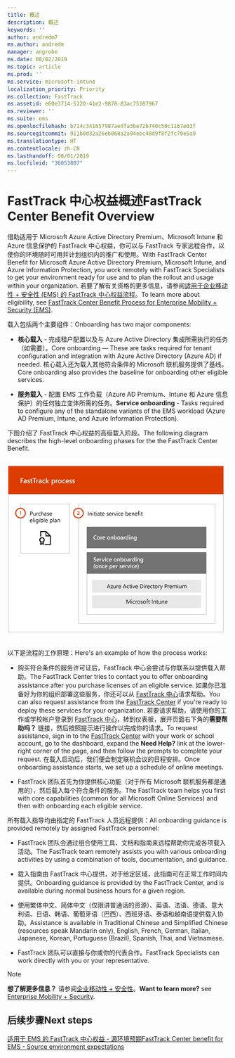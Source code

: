 ```yaml
---
title: 概述
description: 概述
keywords: ''
author: andredm7
ms.author: andredm
manager: angrobe
ms.date: 08/02/2019
ms.topic: article
ms.prod: ''
ms.service: microsoft-intune
localization_priority: Priority
ms.collection: FastTrack
ms.assetid: e60e3714-5120-41e2-9878-83ac75107967
ms.reviewer: ''
ms.suite: ems
ms.openlocfilehash: b714c341657987aedfa3be72b740c50c1167e03f
ms.sourcegitcommit: 911b0d32a26eb068a2a94ebc48d9f8f2fc70e5a9
ms.translationtype: HT
ms.contentlocale: zh-CN
ms.lasthandoff: 08/01/2019
ms.locfileid: "36053807"
---
```

# <a name="fasttrack-center-benefit-overview"></a><span data-ttu-id="cabf7-103">FastTrack 中心权益概述</span><span class="sxs-lookup"><span data-stu-id="cabf7-103">FastTrack Center Benefit Overview</span></span>

<span data-ttu-id="cabf7-104">借助适用于 Microsoft Azure Active Directory Premium、Microsoft Intune 和 Azure 信息保护的 FastTrack 中心权益，你可以与 FastTrack 专家远程合作，以使你的环境随时可用并计划组织内的推广和使用。</span><span class="sxs-lookup"><span data-stu-id="cabf7-104">With FastTrack Center Benefit for Microsoft Azure Active Directory Premium, Microsoft Intune, and Azure Information Protection, you work remotely with FastTrack Specialists to get your environment ready for use and to plan the rollout and usage within your organization.</span></span> <span data-ttu-id="cabf7-105">若要了解有关资格的更多信息，请参阅[适用于企业移动性 + 安全性 (EMS) 的 FastTrack 中心权益流程](EMS-fasttrack-process.md)。</span><span class="sxs-lookup"><span data-stu-id="cabf7-105">To learn more about eligibility, see [FastTrack Center Benefit Process for Enterprise Mobility + Security (EMS)](EMS-fasttrack-process.md).</span></span>

<span data-ttu-id="cabf7-106">载入包括两个主要组件：</span><span class="sxs-lookup"><span data-stu-id="cabf7-106">Onboarding has two major components:</span></span>

-   <span data-ttu-id="cabf7-107">**核心载入** - 完成租户配置以及与 Azure Active Directory 集成所需执行的任务（如需要）。</span><span class="sxs-lookup"><span data-stu-id="cabf7-107">Core onboarding — These are tasks required for tenant configuration and integration with Azure Active Directory (Azure AD) if needed.</span></span> <span data-ttu-id="cabf7-108">核心载入还为载入其他符合条件的 Microsoft 联机服务提供了基线。</span><span class="sxs-lookup"><span data-stu-id="cabf7-108">Core onboarding also provides the baseline for onboarding other eligible services.</span></span>

-   <span data-ttu-id="cabf7-109">**服务载入** - 配置 EMS 工作负载（Azure AD Premium、Intune 和 Azure 信息保护）的任何独立变体所需的任务。</span><span class="sxs-lookup"><span data-stu-id="cabf7-109">**Service onboarding** - Tasks required to configure any of the standalone variants of the EMS workload (Azure AD Premium, Intune, and Azure Information Protection).</span></span>

<span data-ttu-id="cabf7-110">下图介绍了 FastTrack 中心权益的高级载入阶段。</span><span class="sxs-lookup"><span data-stu-id="cabf7-110">The following diagram describes the high-level onboarding phases for the the FastTrack Center Benefit.</span></span>

![使用 FastTrack 中心权益的高级载入阶段](./media/ft-onboarding-process.png)

<span data-ttu-id="cabf7-112">以下是流程的工作原理：</span><span class="sxs-lookup"><span data-stu-id="cabf7-112">Here's an example of how the process works:</span></span>

- <span data-ttu-id="cabf7-113">购买符合条件的服务许可证后，FastTrack 中心会尝试与你联系以提供载入帮助。</span><span class="sxs-lookup"><span data-stu-id="cabf7-113">The FastTrack Center tries to contact you to offer onboarding assistance after you purchase licenses of an eligible service.</span></span> <span data-ttu-id="cabf7-114">如果你已准备好为你的组织部署这些服务，你还可以从 [FastTrack 中心](https://go.microsoft.com/fwlink/?linkid=780698)请求帮助。</span><span class="sxs-lookup"><span data-stu-id="cabf7-114">You can also request assistance from the [FastTrack Center](https://go.microsoft.com/fwlink/?linkid=780698) if you're ready to deploy these services for your organization.</span></span> <span data-ttu-id="cabf7-115">若要请求帮助，请使用你的工作或学校帐户登录到 [FastTrack 中心](https://go.microsoft.com/fwlink/?linkid=780698)，转到仪表板，展开页面右下角的**需要帮助吗？** 链接，然后按照提示进行操作以完成你的请求。</span><span class="sxs-lookup"><span data-stu-id="cabf7-115">To request assistance, sign in to the [FastTrack Center](https://go.microsoft.com/fwlink/?linkid=780698) with your work or school account, go to the dashboard, expand the **Need Help?** link at the lower-right corner of the page, and then follow the prompts to complete your request.</span></span> <span data-ttu-id="cabf7-116">在载入启动后，我们便会制定联机会议的日程安排。</span><span class="sxs-lookup"><span data-stu-id="cabf7-116">Once onboarding assistance starts, we set up a schedule of online meetings.</span></span>

-   <span data-ttu-id="cabf7-117">FastTrack 团队首先为你提供核心功能（对于所有 Microsoft 联机服务都是通用的），然后载入每个符合条件的服务。</span><span class="sxs-lookup"><span data-stu-id="cabf7-117">The FastTrack team helps you first with core capabilities (common for all Microsoft Online Services) and then with onboarding each eligible service.</span></span>

<span data-ttu-id="cabf7-118">所有载入指导均由指定的 FastTrack 人员远程提供：</span><span class="sxs-lookup"><span data-stu-id="cabf7-118">All onboarding guidance is provided remotely by assigned FastTrack personnel:</span></span>

-   <span data-ttu-id="cabf7-119">FastTrack 团队会通过组合使用工具、文档和指南来远程帮助你完成各项载入活动。</span><span class="sxs-lookup"><span data-stu-id="cabf7-119">The FastTrack team remotely assists you with various onboarding activities by using a combination of tools, documentation, and guidance.</span></span>

-   <span data-ttu-id="cabf7-120">载入指南由 FastTrack 中心提供，对于给定区域，此指南可在正常工作时间内提供。</span><span class="sxs-lookup"><span data-stu-id="cabf7-120">Onboarding guidance is provided by the FastTrack Center, and is available during normal business hours for a given region.</span></span>

-   <span data-ttu-id="cabf7-121">使用繁体中文、简体中文（仅限讲普通话的资源）、英语、法语、德语、意大利语、日语、韩语、葡萄牙语（巴西）、西班牙语、泰语和越南语提供载入协助。</span><span class="sxs-lookup"><span data-stu-id="cabf7-121">Assistance is available in Traditional Chinese and Simplified Chinese (resources speak Mandarin only), English, French, German, Italian, Japanese, Korean, Portuguese (Brazil), Spanish, Thai, and Vietnamese.</span></span>

-   <span data-ttu-id="cabf7-122">FastTrack 团队可以直接与你或你的代表合作。</span><span class="sxs-lookup"><span data-stu-id="cabf7-122">FastTrack Specialists can work directly with you or your representative.</span></span>

> [!NOTE]
> <span data-ttu-id="cabf7-123">**想了解更多信息？** 请参阅[企业移动性 + 安全性](https://www.microsoft.com/cloud-platform/enterprise-mobility)。</span><span class="sxs-lookup"><span data-stu-id="cabf7-123">**Want to learn more?** see [Enterprise Mobility + Security](https://www.microsoft.com/cloud-platform/enterprise-mobility).</span></span>

## <a name="next-steps"></a><span data-ttu-id="cabf7-124">后续步骤</span><span class="sxs-lookup"><span data-stu-id="cabf7-124">Next steps</span></span>

[<span data-ttu-id="cabf7-125">适用于 EMS 的 FastTrack 中心权益 - 源环境预期</span><span class="sxs-lookup"><span data-stu-id="cabf7-125">FastTrack Center benefit for EMS - Source environment expectations</span></span>](EMS-source-environment-expectations.md)
